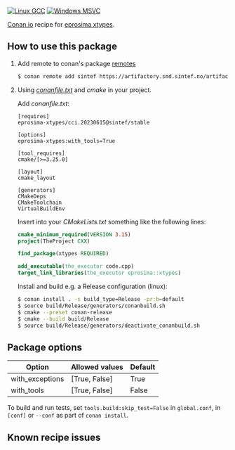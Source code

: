 [![Linux GCC](https://github.com/sintef-ocean/conan-xtypes/workflows/Linux%20GCC/badge.svg)](https://github.com/sintef-ocean/conan-xtypes/actions?query=workflow%3A"Linux+GCC")
[![Windows MSVC](https://github.com/sintef-ocean/conan-xtypes/workflows/Windows%20MSVC/badge.svg)](https://github.com/sintef-ocean/conan-xtypes/actions?query=workflow%3A"Windows+MSVC")

[Conan.io](https://conan.io) recipe for [eprosima xtypes](https://github.com/eProsima/xtypes).

## How to use this package

1. Add remote to conan's package [remotes](https://docs.conan.io/2/reference/commands/remote.html)

   ```bash
   $ conan remote add sintef https://artifactory.smd.sintef.no/artifactory/api/conan/conan-local
   ```

2. Using [*conanfile.txt*](https://docs.conan.io/2/reference/conanfile_txt.html) and *cmake* in your project.

   Add *conanfile.txt*:
   ```
   [requires]
   eprosima-xtypes/cci.20230615@sintef/stable

   [options]
   eprosima-xtypes:with_tools=True

   [tool_requires]
   cmake/[>=3.25.0]

   [layout]
   cmake_layout

   [generators]
   CMakeDeps
   CMakeToolchain
   VirtualBuildEnv

   ```
   Insert into your *CMakeLists.txt* something like the following lines:
   ```cmake
   cmake_minimum_required(VERSION 3.15)
   project(TheProject CXX)

   find_package(xtypes REQUIRED)

   add_executable(the_executor code.cpp)
   target_link_libraries(the_executor eprosima::xtypes)
   ```
   Install and build e.g. a Release configuration (linux):
   ```bash
   $ conan install . -s build_type=Release -pr:b=default
   $ source build/Release/generators/conanbuild.sh
   $ cmake --preset conan-release
   $ cmake --build build/Release
   $ source build/Release/generators/deactivate_conanbuild.sh
   ```

## Package options

| Option                          | Allowed values    | Default |
|---------------------------------|-------------------|---------|
| with_exceptions                 | [True, False]     | True    |
| with_tools                      | [True, False]     | False   |

To build and run tests, set `tools.build:skip_test=False` in `global.conf`, in `[conf]` or
`--conf` as part of `conan install`.

## Known recipe issues
